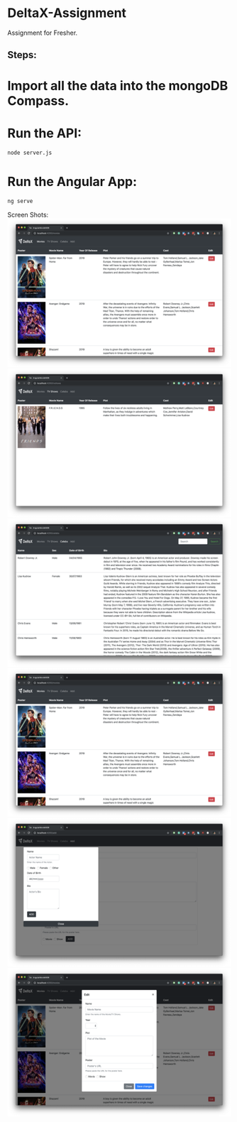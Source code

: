 # DeltaX-Assignment
Assignment for Fresher.
## Steps:
# Import all the data into the mongoDB Compass.
# Run the API:
```bash
node server.js
```
# Run the Angular App: 
```bash
ng serve
```

Screen Shots:
![](/ScreenShots/Screenshot%202019-07-07%20at%2011.13.21%20PM.png)
![](/ScreenShots/Screenshot%202019-07-07%20at%2011.13.28%20PM.png)
![](/ScreenShots/Screenshot%202019-07-07%20at%2011.13.34%20PM.png)
![](/ScreenShots/Screenshot%202019-07-07%20at%2011.13.21%20PM.png)
![](/ScreenShots/Screenshot%202019-07-07%20at%2011.14.07%20PM.png)
![](/ScreenShots/Screenshot%202019-07-07%20at%2011.14.18%20PM.png)
